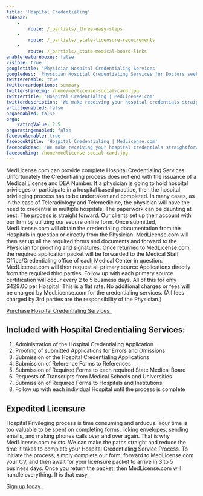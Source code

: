 ```yaml
---
title: 'Hospital Credentialing'
sidebar:
    -
        route: /_partials/_three-easy-steps
    -
        route: /_partials/_state-licensure-requirements
    -
        route: /_partials/_state-medical-board-links
enablefeatureboxes: false
visible: true
googletitle: 'Physician Hospital Credentialing Services'
googledesc: 'Physician Hospital Credentialing Services for Doctors seeking  Privileges with any Hospital within any State of the Fifty States of the USA'
twitterenable: true
twittercardoptions: summary
twittershareimg: /home/medlicense-social-card.jpg
twittertitle: 'Hospital Credentialing | MedLicense.com'
twitterdescription: 'We make receiving your hospital credentials straightforward and reduce the time it takes to complete your Hospital Credentialing Process. To initiate the process, simply complete our form, forward us your CV, and then await for your licensure packet to arrive in 3 to 5 business days.'
articleenabled: false
orgaenabled: false
orga:
    ratingValue: 2.5
orgaratingenabled: false
facebookenable: true
facebooktitle: 'Hospital Credentialing | MedLicense.com'
facebookdesc: 'We make receiving your hospital credentials straightforward and reduce the time it takes to complete your Hospital Credentialing Process. To initiate the process, simply complete our form, forward us your CV, and then await for your licensure packet to arrive in 3 to 5 business days.'
facebookimg: /home/medlicense-social-card.jpg
---
```


<p>MedLicense.com can provide complete Hospital Credentialing Services. Unfortunately the Credentialing process does not end with the issuance of a Medical License and DEA Number. If a physician is going to hold hospital privileges or participate in a hospital based practice, then the hospital privileging process has to be undertaken and completed. In many cases, as in the case of Teleradiology and Telemedicine, the physician will have the need to credential in multiple hospitals. The paperwork can be daunting at best. The process is straight forward. Our clients set up their account with our firm by utilizing our secure online form. Once submitted, MedLicense.com will obtain the credentialing documentation from the Hospitals in question or directly from the Physician. MedLicense.com will then set up all the required forms and documents and forward to the Physician for proofing and signatures. Once returned to MedLicense.com, the required application packet will be forwarded to the Medical Staff Office/Credentialing office of each Medical Center in question. MedLicense.com will then request all primary source Applications directly from the required third parties. Follow up with each primary source certification will occur every 2 to 5 business days. All of this for only $429.00 per Hospital. This is a flat rate. No additional charges or fees will be charged by MedLicense.com for the credentialing services. (All fees charged by 3rd parties are the responsibility of the Physician.)</p>
<p><a class="btn btn-secondary" href="https://www.secure-access.net/~medlicense/maaform/purchasehospital.html">Purchase Hospital Credentialing Services <em class="fa fa-sm fa-play" aria-hidden="true">&nbsp;</em></a>&nbsp;</p>
<h2 id="mcetoc_1cec8ul810">Included with Hospital Credentialing Services:</h2>
<ol>
<li>Administration of the Hospital Credentialing Application</li>
<li>Proofing of submitted Applications for Errors and Omissions</li>
<li>Submission of the Hospital Credentialing Applications</li>
<li>Submission of Reference Forms to References</li>
<li>Submission of Required Forms to each required State Medical Board</li>
<li>Requests of Transcripts from Medical Schools and Universities</li>
<li>Submission of Required Forms to Hospitals and Institutions</li>
<li>Follow up with each individual Hospital until the process is complete</li>
</ol>
<h2 id="mcetoc_1cec8ul811">Expedited Licensure</h2>
<p>Hospital Privileging process is time consuming and arduous. Your time is too valuable to be spent on completing forms, licking envelopes, sending emails, and making phones calls over and over again. That is why MedLicense.com exists. We can make the paths straight and reduce the time it takes to complete your Hospital Credentialing Service Process. To initiate the process, simply complete our form, forward to MedLicense.com your CV, and then await for your licensure packet to arrive in 3 to 5 business days. Once you return the packet, then MedLicense.com will handle everything. It is that easy.&nbsp;</p>
<p><a class="btn btn-secondary" href="../../pricing">Sign up today <em class="fa fa-sm fa-play" aria-hidden="true">&nbsp;</em></a>&nbsp;</p>